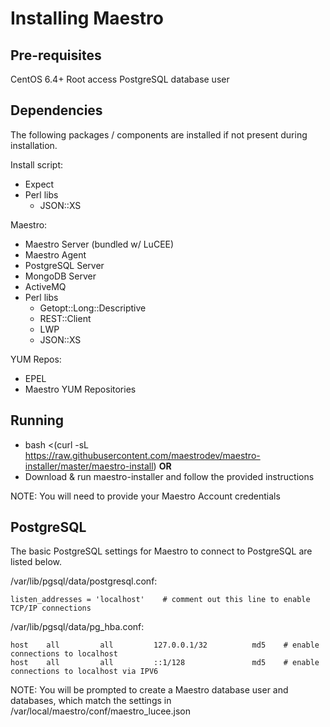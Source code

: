 Installing Maestro
==================

Pre-requisites
--------------
CentOS 6.4+
Root access
PostgreSQL database user


Dependencies
------------
The following packages / components are installed if not present during installation.

Install script:
* Expect
* Perl libs
  * JSON::XS

Maestro:
* Maestro Server (bundled w/ LuCEE)
* Maestro Agent
* PostgreSQL Server
* MongoDB Server
* ActiveMQ
* Perl libs
  * Getopt::Long::Descriptive
  * REST::Client
  * LWP
  * JSON::XS

YUM Repos:
* EPEL
* Maestro YUM Repositories

Running
-------

* bash <(curl -sL https://raw.githubusercontent.com/maestrodev/maestro-installer/master/maestro-install) **OR**
* Download & run maestro-installer and follow the provided instructions

NOTE: You will need to provide your Maestro Account credentials


PostgreSQL
----------

The basic PostgreSQL settings for Maestro to connect to PostgreSQL are listed below.

/var/lib/pgsql/data/postgresql.conf:

    listen_addresses = 'localhost'    # comment out this line to enable TCP/IP connections

/var/lib/pgsql/data/pg_hba.conf:

    host    all         all         127.0.0.1/32          md5    # enable connections to localhost
    host    all         all         ::1/128               md5    # enable connections to localhost via IPV6


NOTE: You will be prompted to create a Maestro database user and databases, which match the settings in
/var/local/maestro/conf/maestro_lucee.json

